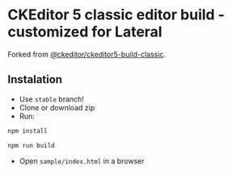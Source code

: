 CKEditor 5 classic editor build - customized for Lateral
========================================

Forked from [@ckeditor/ckeditor5-build-classic](https://github.com/ckeditor/ckeditor5-build-classic).

## Instalation
* Use `stable` branch!
* Clone or download zip
* Run:
```bash
npm install
````
```bash
npm run build
````
* Open `sample/index.html` in a browser
